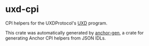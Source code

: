 # uxd-cpi

CPI helpers for the UXDProtocol's [UXD](https://github.com/UXDProtocol/uxd-program) program.

This crate was automatically generated by [anchor-gen](https://github.com/saber-hq/anchor-gen), a crate for generating Anchor CPI helpers from JSON IDLs.
